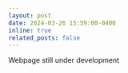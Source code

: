 ```yaml
---
layout: post
date: 2024-03-26 15:59:00-0400
inline: true
related_posts: false
---
```


Webpage still under development
